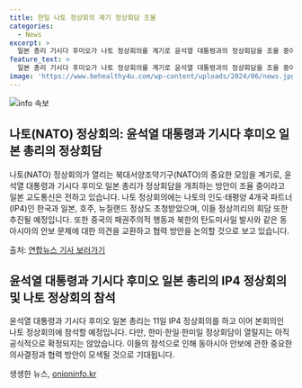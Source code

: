 ```yaml
---
title: 한일 나토 정상회의 계기 정상회담 조율
categories:
  - News
excerpt: >
  일본 총리 기시다 후미오가 나토 정상회의를 계기로 윤석열 대통령과의 정상회담을 조율 중이라고 전해졌다. 나토 정상회의에는 IP4 국가로 한국, 일본, 호주, 뉴질랜드 정상도 초청받았으며, 기시다 총리는 나토 사무총장과도 회담을 추진할 예정이다. 중국의 패권주의적 행동과 북한의 탄도미사일 발사에 대비해 동아시아 안보 면에서 협력을 논의할 것으로 보인다. 윤 대통령과 기시다 총리는 11일 IP4 정상회의를 하고 이어 나토 정상회의에 참석할 예정이다.
feature_text: >
  일본 총리 기시다 후미오가 나토 정상회의를 계기로 윤석열 대통령과의 정상회담을 조율 중이라고 전해졌다. 나토 정상회의에는 IP4 국가로 한국, 일본, 호주, 뉴질랜드 정상도 초청받았으며, 기시다 총리는 나토 사무총장과도 회담을 추진할 예정이다. 중국의 패권주의적 행동과 북한의 탄도미사일 발사에 대비해 동아시아 안보 면에서 협력을 논의할 것으로 보인다. 윤 대통령과 기시다 총리는 11일 IP4 정상회의를 하고 이어 나토 정상회의에 참석할 예정이다.
image: 'https://www.behealthy4u.com/wp-content/uploads/2024/06/news.jpg'
---
```


<p><img src="https://www.behealthy4u.com/wp-content/uploads/2024/06/news.jpg" alt="info 속보" /></p>

<h2 data-ke-size="size26">나토(NATO) 정상회의: 윤석열 대통령과 기시다 후미오 일본 총리의 정상회담</h2>

<p>나토(NATO) 정상회의가 열리는 북대서양조약기구(NATO)의 중요한 모임을 계기로, 윤석열 대통령과 기시다 후미오 일본 총리가 정상회담을 개최하는 방안이 조율 중이라고 일본 교도통신은 전하고 있습니다. 나토 정상회의에는 나토의 인도·태평양 4개국 파트너(IP4)인 한국과 일본, 호주, 뉴질랜드 정상도 초청받았으며, 이들 정상끼리의 회담 또한 추진될 예정입니다. 또한 중국의 패권주의적 행동과 북한의 탄도미사일 발사와 같은 동아시아의 안보 문제에 대한 의견을 교환하고 협력 방안을 논의할 것으로 보고 있습니다.</p>

<p data-ke-size="size16">
    출처: <a href="https://www.yna.co.kr/view/AKR20220309051751083" target="_blank">연합뉴스 기사 보러가기</a>
</p>

<h2 data-ke-size="size26">윤석열 대통령과 기시다 후미오 일본 총리의 IP4 정상회의 및 나토 정상회의 참석</h2>

<p>윤석열 대통령과 기시다 후미오 일본 총리는 11일 IP4 정상회의를 하고 이어 본회의인 나토 정상회의에 참석할 예정입니다. 다만, 한미·한일·한미일 정상회담이 열릴지는 아직 공식적으로 확정되지는 않았습니다. 이들의 참석으로 인해 동아시아 안보에 관한 중요한 의사결정과 협력 방안이 모색될 것으로 기대됩니다.</p>
생생한 뉴스, <a href="https://onioninfo.kr" rel="dofollow">onioninfo.kr</a>


